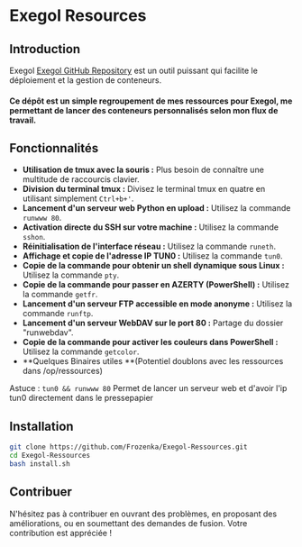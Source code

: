 # Exegol Resources


## Introduction
Exegol [Exegol GitHub Repository](https://github.com/ThePorgs/Exegol) est un outil puissant qui facilite le déploiement et la gestion de conteneurs. 

#### Ce dépôt est un simple regroupement de mes ressources pour Exegol, me permettant de lancer des conteneurs personnalisés selon mon flux de travail.

## Fonctionnalités

- **Utilisation de tmux avec la souris :** Plus besoin de connaître une multitude de raccourcis clavier.
- **Division du terminal tmux :** Divisez le terminal tmux en quatre en utilisant simplement `Ctrl+b+'`.
- **Lancement d'un serveur web Python en upload :** Utilisez la commande `runwww 80`.
- **Activation directe du SSH sur votre machine :** Utilisez la commande `sshon`.
- **Réinitialisation de l'interface réseau :** Utilisez la commande `runeth`.
- **Affichage et copie de l'adresse IP TUN0 :** Utilisez la commande `tun0`.
- **Copie de la commande pour obtenir un shell dynamique sous Linux :** Utilisez la commande `pty`.
- **Copie de la commande pour passer en AZERTY (PowerShell) :** Utilisez la commande `getfr`.
- **Lancement d'un serveur FTP accessible en mode anonyme :** Utilisez la commande `runftp`.
- **Lancement d'un serveur WebDAV sur le port 80 :** Partage du dossier "runwebdav".
- **Copie de la commande pour activer les couleurs dans PowerShell :** Utilisez la commande `getcolor`.
- **Quelques Binaires utiles **(Potentiel doublons avec les ressources dans /op/ressources)

  
  
 Astuce :
 `tun0 && runwww 80` Permet de lancer un serveur web et d'avoir l'ip tun0 directement dans le pressepapier 
  

## Installation
   ```bash
   git clone https://github.com/Frozenka/Exegol-Ressources.git
   cd Exegol-Ressources
   bash install.sh
   ```

## Contribuer
N'hésitez pas à contribuer en ouvrant des problèmes, en proposant des améliorations, ou en soumettant des demandes de fusion. Votre contribution est appréciée !
